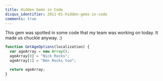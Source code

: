 ```yaml
--- 
title: Hidden Gems in Code
disqus_identifier: 2011-01-hidden-gems-in-code
comments: true
---
```


This gem was spotted in some code that my team was working on today. It made us chuckle anyway. :)

``` js
function GetAgeOptions(localization) {
  var ageArray = new Array();
  ageArray[0] = "Nick Rocks";
  ageArray[1] = "Ben Rocks too";

  return ageArray;
}
```
